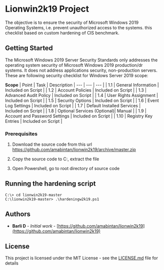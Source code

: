 # Lionwin2k19 Project
The objective is to ensure the security of Microsoft Windows 2019 Operating Systems, i.e. prevent unauthorized access to the systems. this checklist based on custom hardening of CIS benchmark.

## Getting Started

The Microsoft Windows 2019 Server Security Standards only addresses the operating system security of Microsoft Windows 2019 production/dr systems.  It does not address applications security, non-production servers. These are following security checklist for Windows Server 2019 scope:

**Scope**
| Point | Task | Description
| --- | --- | --- |
| 1.1 | General Information | Included on Script |
| 1.2 | Account Policies | Included on Script |
| 1.3 | Advanced Audit Policy | Included on Script |
| 1.4 | User Rights Assignment | Included on Script |
| 1.5 | Security Options | Included on Script |
| 1.6 | Event Log Settings | Included on Script |
| 1.7 | Default Installed Services  | Included on Script |
| 1.8 | Optional Services (Optional)| Manual |
| 1.9 | Account and Password Settings | Included on Script |
| 1.10 | Registry Key Entries | Included on Script |

### Prerequisites

1. Download the source code from this url https://github.com/amabintan/lionwin2k19/archive/master.zip

2. Copy the source code to C:\, extract the file

3. Open Powershell, go to root directory of source code

## Running the hardening script

```
C:\> cd lionwin2k19-master
C:\lionwin2k19-master> .\hardeningw2k19.ps1
```

## Authors

* **Barli D** - *Initial work* - [https://github.com/amabintan/lionwin2k19](https://github.com/amabintan/lionwin2k19)

## License

This project is licensed under the MIT License - see the [LICENSE.md](LICENSE.md) file for details




